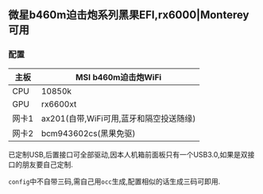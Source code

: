 ## 微星b460m迫击炮系列黑果EFI,rx6000|Monterey可用

### 配置

| 主板  | MSI b460m迫击炮WiFi                     |
| ----- | --------------------------------------- |
| CPU   | 10850k                                  |
| GPU   | rx6600xt                                |
| 网卡1 | ax201(自带,WiFi可用,蓝牙和隔空投送随缘) |
| 网卡2 | bcm943602cs(黑果免驱)                   |

已定制USB,后置接口可全部驱动,因本人机箱前面板只有一个USB3.0,如果是双接口的朋友要自己定制.

`config`中不自带三码,需自己用`occ`生成,配置相似的话生成三码可即用.